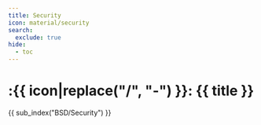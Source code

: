 ```yaml
---
title: Security
icon: material/security
search:
  exclude: true
hide:
  - toc
---
```


# :{{ icon|replace("/", "-") }}: {{ title }}

{{ sub_index("BSD/Security") }}
